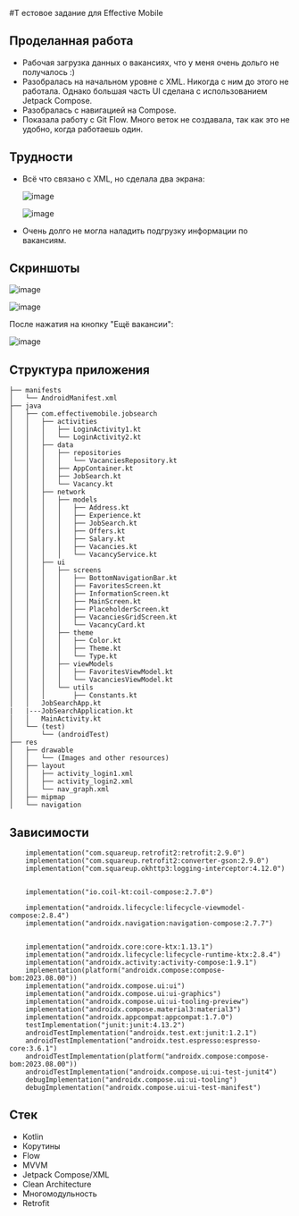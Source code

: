 #Т естовое задание для Effective Mobile
## Проделанная работа
+ Рабочая загрузка данных о вакансиях, что у меня очень дольго не получалось :)
+ Разобралась на начальном уровне с XML. Никогда с ним до этого не работала. Однако большая часть UI сделана с использованием Jetpack Compose.
+ Разобралась с навигацией на Compose.
+ Показала работу с Git Flow. Много веток не создавала, так как это не удобно, когда работаешь один.

## Трудности
+ Всё что связано с XML, но сделала два экрана:
  
  ![image](https://github.com/user-attachments/assets/eda696f2-9ac5-42e6-b502-2959e833e695)
  
  ![image](https://github.com/user-attachments/assets/43969cc2-c458-4a03-9ad8-8699778ea676)

+ Очень долго не могла наладить подгрузку информации по вакансиям.

## Скриншоты 
![image](https://github.com/user-attachments/assets/227d6308-2f80-44eb-a828-18f70b814d90)

![image](https://github.com/user-attachments/assets/e18f95c1-af1a-4d53-b011-ad7cbc780997)


После нажатия на кнопку "Ещё вакансии":

![image](https://github.com/user-attachments/assets/665528e9-dc3b-4542-8ffd-872bf81c71d6)





## Структура приложения
```
├── manifests
│   └── AndroidManifest.xml
├── java
│   ├── com.effectivemobile.jobsearch
│   │   ├── activities
│   │   │   ├── LoginActivity1.kt
│   │   │   └── LoginActivity2.kt
│   │   ├── data
│   │   │   ├── repositories
│   │   │   │   └── VacanciesRepository.kt
│   │   │   ├── AppContainer.kt
│   │   │   ├── JobSearch.kt
│   │   │   └── Vacancy.kt
│   │   ├── network
│   │   │   ├── models
│   │   │   │   ├── Address.kt
│   │   │   │   ├── Experience.kt
│   │   │   │   ├── JobSearch.kt
│   │   │   │   ├── Offers.kt
│   │   │   │   ├── Salary.kt
│   │   │   │   ├── Vacancies.kt
│   │   │   │   └── VacancyService.kt
│   │   ├── ui
│   │   │   ├── screens
│   │   │   │   ├── BottomNavigationBar.kt
│   │   │   │   ├── FavoritesScreen.kt
│   │   │   │   ├── InformationScreen.kt
│   │   │   │   ├── MainScreen.kt
│   │   │   │   ├── PlaceholderScreen.kt
│   │   │   │   ├── VacanciesGridScreen.kt
│   │   │   │   └── VacancyCard.kt
│   │   │   ├── theme
│   │   │   │   ├── Color.kt
│   │   │   │   ├── Theme.kt
│   │   │   │   └── Type.kt
│   │   │   ├── viewModels
│   │   │   │   ├── FavoritesViewModel.kt
│   │   │   │   └── VacanciesViewModel.kt
│   │   │   └── utils
│   │   │       ├── Constants.kt
│   │   JobSearchApp.kt
|   |---JobSearchApplication.kt
│   │   MainActivity.kt
│   └── (test)
│       └── (androidTest)
├── res
│   ├── drawable
│   │   └── (Images and other resources)
│   ├── layout
│   │   ├── activity_login1.xml
│   │   ├── activity_login2.xml
│   │   └── nav_graph.xml
│   ├── mipmap
│   └── navigation

```
## Зависимости
```
    implementation("com.squareup.retrofit2:retrofit:2.9.0")
    implementation("com.squareup.retrofit2:converter-gson:2.9.0")
    implementation("com.squareup.okhttp3:logging-interceptor:4.12.0")


    implementation("io.coil-kt:coil-compose:2.7.0")

    implementation("androidx.lifecycle:lifecycle-viewmodel-compose:2.8.4")
    implementation("androidx.navigation:navigation-compose:2.7.7")


    implementation("androidx.core:core-ktx:1.13.1")
    implementation("androidx.lifecycle:lifecycle-runtime-ktx:2.8.4")
    implementation("androidx.activity:activity-compose:1.9.1")
    implementation(platform("androidx.compose:compose-bom:2023.08.00"))
    implementation("androidx.compose.ui:ui")
    implementation("androidx.compose.ui:ui-graphics")
    implementation("androidx.compose.ui:ui-tooling-preview")
    implementation("androidx.compose.material3:material3")
    implementation("androidx.appcompat:appcompat:1.7.0")
    testImplementation("junit:junit:4.13.2")
    androidTestImplementation("androidx.test.ext:junit:1.2.1")
    androidTestImplementation("androidx.test.espresso:espresso-core:3.6.1")
    androidTestImplementation(platform("androidx.compose:compose-bom:2023.08.00"))
    androidTestImplementation("androidx.compose.ui:ui-test-junit4")
    debugImplementation("androidx.compose.ui:ui-tooling")
    debugImplementation("androidx.compose.ui:ui-test-manifest")
```

## Стек
+ Kotlin 
+ Корутины 
+ ﻿Flow
+ ﻿﻿MVVM
+ Jetpack Compose/XML
+ Clean Architecture
+ Многомодульность 
+ Retrofit
